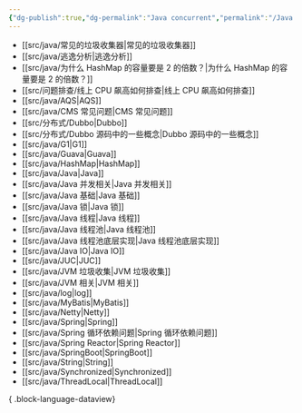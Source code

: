 ```yaml
---
{"dg-publish":true,"dg-permalink":"Java concurrent","permalink":"/Java concurrent/"}
---
```



- [[src/java/常见的垃圾收集器\|常见的垃圾收集器]]
- [[src/java/逃逸分析\|逃逸分析]]
- [[src/java/为什么 HashMap 的容量要是 2 的倍数？\|为什么 HashMap 的容量要是 2 的倍数？]]
- [[src/问题排查/线上 CPU 飙高如何排查\|线上 CPU 飙高如何排查]]
- [[src/java/AQS\|AQS]]
- [[src/java/CMS 常见问题\|CMS 常见问题]]
- [[src/分布式/Dubbo\|Dubbo]]
- [[src/分布式/Dubbo 源码中的一些概念\|Dubbo 源码中的一些概念]]
- [[src/java/G1\|G1]]
- [[src/java/Guava\|Guava]]
- [[src/java/HashMap\|HashMap]]
- [[src/java/Java\|Java]]
- [[src/java/Java 并发相关\|Java 并发相关]]
- [[src/java/Java 基础\|Java 基础]]
- [[src/java/Java 锁\|Java 锁]]
- [[src/java/Java 线程\|Java 线程]]
- [[src/java/Java 线程池\|Java 线程池]]
- [[src/java/Java 线程池底层实现\|Java 线程池底层实现]]
- [[src/java/Java IO\|Java IO]]
- [[src/java/JUC\|JUC]]
- [[src/java/JVM 垃圾收集\|JVM 垃圾收集]]
- [[src/java/JVM 相关\|JVM 相关]]
- [[src/java/log\|log]]
- [[src/java/MyBatis\|MyBatis]]
- [[src/java/Netty\|Netty]]
- [[src/java/Spring\|Spring]]
- [[src/java/Spring 循环依赖问题\|Spring 循环依赖问题]]
- [[src/java/Spring Reactor\|Spring Reactor]]
- [[src/java/SpringBoot\|SpringBoot]]
- [[src/java/String\|String]]
- [[src/java/Synchronized\|Synchronized]]
- [[src/java/ThreadLocal\|ThreadLocal]]

{ .block-language-dataview}